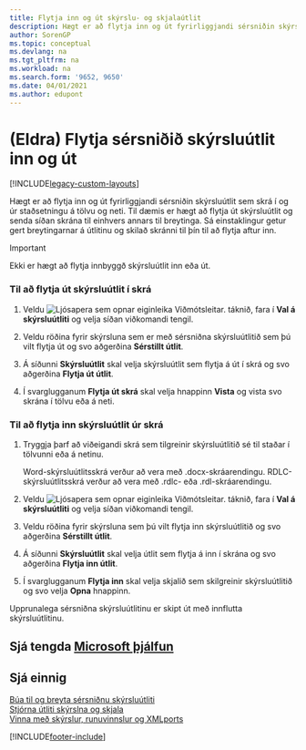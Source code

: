 ```yaml
---
title: Flytja inn og út skýrslu- og skjalaútlit
description: Hægt er að flytja inn og út fyrirliggjandi sérsniðin skýrsluútlit sem skrá í og úr staðsetningu á tölvu og neti.
author: SorenGP
ms.topic: conceptual
ms.devlang: na
ms.tgt_pltfrm: na
ms.workload: na
ms.search.form: '9652, 9650'
ms.date: 04/01/2021
ms.author: edupont
---
```

# <a name="legacy-import-and-export-custom-report-layouts"></a>(Eldra) Flytja sérsniðið skýrsluútlit inn og út

[!INCLUDE[legacy-custom-layouts](includes/legacy-custom-layouts.md)]

Hægt er að flytja inn og út fyrirliggjandi sérsniðin skýrsluútlit sem skrá í og úr staðsetningu á tölvu og neti. Til dæmis er hægt að flytja út skýrsluútlit og senda síðan skrána til einhvers annars til breytinga. Sá einstaklingur getur gert breytingarnar á útlitinu og skilað skránni til þín til að flytja aftur inn.  

> [!IMPORTANT]  
>  Ekki er hægt að flytja innbyggð skýrsluútlit inn eða út.  

### <a name="to-export-a-report-layout-to-a-file"></a>Til að flytja út skýrsluútlit í skrá

1.  Veldu ![Ljósapera sem opnar eiginleika Viðmótsleitar.](media/ui-search/search_small.png "Segðu mér hvað þú vilt gera") táknið, fara í **Val á skýrsluútliti** og velja síðan viðkomandi tengil.  

2.  Veldu röðina fyrir skýrsluna sem er með sérsniðna skýrsluútlitið sem þú vilt flytja út og svo aðgerðina **Sérstillt útlit**.  

3.  Á síðunni **Skýrsluútlit** skal velja skýrsluútlit sem flytja á út í skrá og svo aðgerðina **Flytja út útlit**.  

4.  Í svarglugganum **Flytja út skrá** skal velja hnappinn **Vista** og vista svo skrána í tölvu eða á neti.  

### <a name="to-import-a-report-layout-file"></a>Til að flytja inn skýrsluútlit úr skrá

1.  Tryggja þarf að viðeigandi skrá sem tilgreinir skýrsluútlitið sé til staðar í tölvunni eða á netinu.  

     Word-skýrsluútlitsskrá verður að vera með .docx-skráarendingu. RDLC-skýrsluútlitsskrá verður að vera með .rdlc- eða .rdl-skráarendingu.  

2.  Veldu ![Ljósapera sem opnar eiginleika Viðmótsleitar.](media/ui-search/search_small.png "Segðu mér hvað þú vilt gera") táknið, fara í **Val á skýrsluútliti** og velja síðan viðkomandi tengil.  

3.  Veldu röðina fyrir skýrsluna sem þú vilt flytja inn skýrsluútlitið og svo aðgerðina **Sérstillt útlit**.  

4.  Á síðunni **Skýrsluútlit** skal velja útlit sem flytja á inn í skrána og svo aðgerðina **Flytja inn útlit**.  

5.  Í svarglugganum **Flytja inn** skal velja skjalið sem skilgreinir skýrsluútlitið og svo velja **Opna** hnappinn.  

 Upprunalega sérsniðna skýrsluútlitinu er skipt út með innflutta skýrsluútlitinu.  

## <a name="see-related-microsoft-training"></a>Sjá tengda [Microsoft þjálfun](/training/modules/change-documents-dynamics-365-business-central/index)

## <a name="see-also"></a>Sjá einnig

[Búa til og breyta sérsniðnu skýrsluútliti](ui-how-create-custom-report-layout.md)   
[Stjórna útliti skýrslna og skjala](ui-manage-report-layouts.md)  
[Vinna með skýrslur, runuvinnslur og XMLports](ui-work-report.md)    


[!INCLUDE[footer-include](includes/footer-banner.md)]

